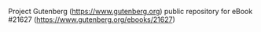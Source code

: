 Project Gutenberg (https://www.gutenberg.org) public repository for eBook #21627 (https://www.gutenberg.org/ebooks/21627)
